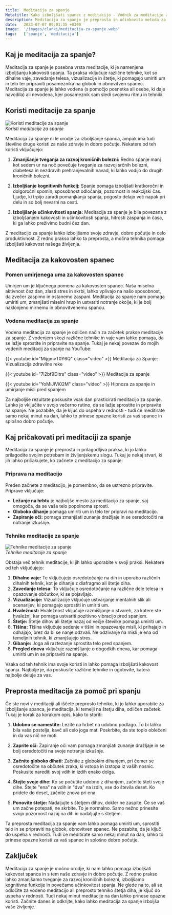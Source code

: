 ```yaml
---
title:  Meditacija za spanje
Metatitle: Kako izboljšati spanec z meditacijo - Vodnik za meditacijo za spanje
description: Meditacija za spanje je preprosta in učinkovita metoda za izboljšanje spanca. Naša stran vam ponuja vse, kar morate vedeti o meditaciji za spanje, od koristi do tehnik in vodenih meditacij.
date:   2023-07-07 09:01:35 +0300
image:  '/images/clanki/meditacija-za-spanje.webp'
tags:   ['spanje', 'meditacija']
---
```



## Kaj je meditacija za spanje?

Meditacija za spanje je posebna vrsta meditacije, ki je namenjena izboljšanju kakovosti spanja. Ta praksa vključuje različne tehnike, kot so dihalne vaje, zavedanje telesa, vizualizacije in štetje, ki pomagajo umiriti um in telo ter pripraviti posameznika na globok in obnovitven spanec. Meditacija za spanje je lahko vodena (s pomočjo posnetka ali osebe, ki daje navodila) ali nevodena, kjer posameznik sam sledi svojemu ritmu in tehniki.

## Koristi meditacije za spanje

<div class="gallery-box">
  <div class="gallery">
    <img alt="Koristi meditacije za spanje" src="/images/clanki/koristi-meditacije-za-spanje.webp">
  </div>
  <em>Koristi meditacije za spanje</em>
</div>

Meditacija za spanje ni le orodje za izboljšanje spanca, ampak ima tudi številne druge koristi za naše zdravje in dobro počutje. Nekatere od teh koristi vključujejo:

1. **Zmanjšanje tveganja za razvoj kroničnih bolezni:** Redno spanje manj kot sedem ur na noč povečuje tveganje za razvoj srčnih bolezni, diabetesa in nezdravih prehranjevalnih navad, ki lahko vodijo do drugih kroničnih bolezni.

2. **Izboljšanje kognitivnih funkcij:** Spanje pomaga izboljšati kratkoročni in dolgoročni spomin, sposobnost odločanja, pozornost in reakcijski čas. Ljudje, ki trpijo zaradi pomanjkanja spanja, pogosto delajo več napak pri delu in so bolj nevarni na cesti.

3. **Izboljšanje učinkovitosti spanja:** Meditacija za spanje je bila povezana z izboljšanjem kakovosti in učinkovitosti spanja, hitrosti zaspanja in časa, ki ga lahko preživimo budni čez dan.

Z meditacijo za spanje lahko izboljšamo svoje zdravje, dobro počutje in celo produktivnost. Z redno prakso lahko ta preprosta, a močna tehnika pomaga izboljšati kakovost našega življenja.


## Meditacija za kakovosten spanec

### Pomen umirjenega uma za kakovosten spanec

Umirjen um je ključnega pomena za kakovosten spanec. Naša miselna aktivnost čez dan, zlasti stres in skrbi, lahko vplivajo na našo sposobnost, da zvečer zaspimo in ostanemo zaspani. Meditacija za spanje nam pomaga umiriti um, zmanjšati miselni hrup in ustvariti notranje okolje, ki je bolj naklonjeno mirnemu in obnovitvenemu spancu.

### Vodena meditacija za spanje

Vodena meditacija za spanje je odličen način za začetek prakse meditacije za spanje. Z vodenjem skozi različne tehnike in vaje vam lahko pomaga, da se lažje sprostite in pripravite na spanje. Tukaj je nekaj povezav do mojih vodenih meditacij za spanje na YouTube:

{{< youtube id="MijgmvT0Y6Q" class="video" >}}
Meditacija za Spanje: Vizualizacija zdravilne reke

{{< youtube id="7i2bf9Ditrs" class="video" >}}
Meditacija za spanje

{{< youtube id="YoMiJlVi02M" class="video" >}}
Hipnoza za spanje in umirjanje misli pred spanjem


Za najboljše rezultate poskusite vsak dan prakticirati meditacijo za spanje. Lahko jo vključite v svojo večerno rutino, da se lažje sprostite in pripravite na spanje. Ne pozabite, da je ključ do uspeha v rednosti - tudi če meditirate samo nekaj minut na dan, lahko to prinese opazne koristi za vaš spanec in splošno dobro počutje.

## Kaj pričakovati pri meditaciji za spanje

Meditacija za spanje je preprosta in prilagodljiva praksa, ki jo lahko prilagodite svojim potrebam in življenjskemu slogu. Tukaj je nekaj stvari, ki jih lahko pričakujete, ko začnete z meditacijo za spanje:

### Priprava na meditacijo

Preden začnete z meditacijo, je pomembno, da se ustrezno pripravite. Priprave vključuje:

- **Ležanje na hrbtu** je najboljše mesto za meditacijo za spanje, saj omogoča, da se vaše telo popolnoma sprosti.
- **Globoko dihanje** pomaga umiriti um in telo ter pripravi na meditacijo.
- **Zapiranje oči:** pomaga zmanjšati zunanje dražljaje in se osredotočiti na notranje izkušnje.

### Tehnike meditacije za spanje

<div class="gallery-box">
  <div class="gallery">
    <img alt="Tehnike meditacije za spanje" src="/images/clanki/tehnike-meditacije-za-spanje.webp">
  </div>
  <em>Tehnike meditacije za spanje</em>
</div>

Obstaja več tehnik meditacije, ki jih lahko uporabite v svoji praksi. Nekatere od teh vključujejo:

1. **Dihalne vaje:** Te vključujejo osredotočanje na dih in uporabo različnih dihalnih tehnik, kot je dihanje z diafragmo ali štetje diha.
2. **Zavedanje telesa:** To vključuje osredotočanje na različne dele telesa in opazovanje občutkov, ki se pojavljajo.
3. **Vizualizacije:** Vizualizacije vključuje ustvarjanje mentalnih slik ali scenarijev, ki pomagajo sprostiti in umiriti um.
4. **Hvaležnost:** Hvaležnost vključuje razmišljanje o stvareh, za katere ste hvaležni, kar pomaga ustvariti pozitivno vibracijo pred spanjem.
5. **Štetje:** Štetje dihov ali štetje nazaj od večje številke pomaga umiriti um.
6. **Tišina:** Tišina vključuje sedenje v tišini in opazovanje misli, ki prihajajo in odhajajo, brez da bi se nanje odzvali. Ne odzivanje na misli je ena od temeljnih tehnik, ki zmanjšujejo stres.
7. **Gibanje:** Joga ali raztezanje sprostita telo pred spanjem.
8. **Pregled dneva** vključuje razmišljanje o dogodkih dneva, kar pomaga umiriti um in se pripraviti na spanje.

Vsaka od teh tehnik ima svoje koristi in lahko pomaga izboljšati kakovost spanja. Najbolje je, da poskusite različne tehnike in ugotovite, katera najbolje deluje za vas.

## Preprosta meditacija za pomoč pri spanju

Če ste novi v meditaciji ali iščete preprosto tehniko, ki jo lahko uporabite za izboljšanje spanca, je meditacija, ki temelji na štetju diha, odličen začetek. Tukaj je korak za korakom opis, kako to storiti:

1. **Udobno se namestite:** Lezite na hrbet na udobno podlago. To bi lahko bila vaša postelja, kavč ali celo joga mat. Poskrbite, da ste toplo oblečeni in da vas nič ne moti.

2. **Zaprite oči:** Zapiranje oči vam pomaga zmanjšati zunanje dražljaje in se bolj osredotočiti na svoje notranje izkušnje.

3. **Začnite globoko dihati:** Začnite z globokim dihanjem, pri čemer se osredotočite na občutek zraka, ki vstopa in izstopa iz vaših nosnic. Poskusite narediti svoj vdih in izdih enako dolga.

4. **Štejte svoje dihe:** Ko se počutite udobno z dihanjem, začnite šteti svoje dihe. Štejte "ena" na vdih in "dva" na izdih, vse do števila deset. Ko pridete do deset, začnite znova pri ena.

5. **Ponovite štetje:** Nadaljujte s štetjem dihov, dokler ne zaspite. Če se vaš um začne potepati, ne skrbite. To je normalno. Samo nežno prinesite svojo pozornost nazaj na dih in nadaljujte s štetjem.

Ta preprosta meditacija za spanje vam lahko pomaga umiriti um, sprostiti telo in se pripraviti na globok, obnovitven spanec. Ne pozabite, da je ključ do uspeha v rednosti. Tudi če meditirate samo nekaj minut na dan, lahko to prinese opazne koristi za vaš spanec in splošno dobro počutje.


## Zaključek

Meditacija za spanje je močno orodje, ki nam lahko pomaga izboljšati kakovost spanca in s tem naše zdravje in dobro počutje. Z redno prakso lahko zmanjšamo tveganje za razvoj kroničnih bolezni, izboljšamo kognitivne funkcije in povečamo učinkovitost spanja. Ne glede na to, ali se odločite za vodeno meditacijo ali preprosto tehniko štetja diha, je ključ do uspeha v rednosti. Tudi nekaj minut meditacije na dan lahko prinese opazne koristi. Začnite danes in odkrijte, kako lahko meditacija za spanje izboljša vaše življenje.
